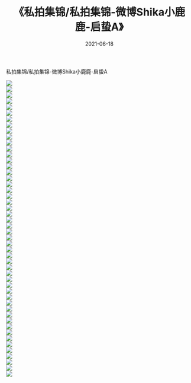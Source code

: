 ﻿---
layout: post
title:  《私拍集锦/私拍集锦-微博Shika小鹿鹿-启蛰A》
date:   2021-06-18
img: http://img.660000.xyz/Sharelink/网络美图/2021/私拍集锦/私拍集锦-微博Shika小鹿鹿-启蛰A/000.jpg
categories: [美女, 清纯, 唯美]
---

私拍集锦/私拍集锦-微博Shika小鹿鹿-启蛰A

 ![](http://img.660000.xyz/Sharelink/网络美图/2021/私拍集锦/私拍集锦-微博Shika小鹿鹿-启蛰A/001.jpg) <br>![](http://img.660000.xyz/Sharelink/网络美图/2021/私拍集锦/私拍集锦-微博Shika小鹿鹿-启蛰A/002.jpg) <br>![](http://img.660000.xyz/Sharelink/网络美图/2021/私拍集锦/私拍集锦-微博Shika小鹿鹿-启蛰A/003.jpg) <br>![](http://img.660000.xyz/Sharelink/网络美图/2021/私拍集锦/私拍集锦-微博Shika小鹿鹿-启蛰A/004.jpg) <br>![](http://img.660000.xyz/Sharelink/网络美图/2021/私拍集锦/私拍集锦-微博Shika小鹿鹿-启蛰A/005.jpg) <br>![](http://img.660000.xyz/Sharelink/网络美图/2021/私拍集锦/私拍集锦-微博Shika小鹿鹿-启蛰A/006.jpg) <br>![](http://img.660000.xyz/Sharelink/网络美图/2021/私拍集锦/私拍集锦-微博Shika小鹿鹿-启蛰A/007.jpg) <br>![](http://img.660000.xyz/Sharelink/网络美图/2021/私拍集锦/私拍集锦-微博Shika小鹿鹿-启蛰A/008.jpg) <br>![](http://img.660000.xyz/Sharelink/网络美图/2021/私拍集锦/私拍集锦-微博Shika小鹿鹿-启蛰A/009.jpg) <br>![](http://img.660000.xyz/Sharelink/网络美图/2021/私拍集锦/私拍集锦-微博Shika小鹿鹿-启蛰A/010.jpg) <br>![](http://img.660000.xyz/Sharelink/网络美图/2021/私拍集锦/私拍集锦-微博Shika小鹿鹿-启蛰A/011.jpg) <br>![](http://img.660000.xyz/Sharelink/网络美图/2021/私拍集锦/私拍集锦-微博Shika小鹿鹿-启蛰A/012.jpg) <br>![](http://img.660000.xyz/Sharelink/网络美图/2021/私拍集锦/私拍集锦-微博Shika小鹿鹿-启蛰A/013.jpg) <br>![](http://img.660000.xyz/Sharelink/网络美图/2021/私拍集锦/私拍集锦-微博Shika小鹿鹿-启蛰A/014.jpg) <br>![](http://img.660000.xyz/Sharelink/网络美图/2021/私拍集锦/私拍集锦-微博Shika小鹿鹿-启蛰A/015.jpg) <br>![](http://img.660000.xyz/Sharelink/网络美图/2021/私拍集锦/私拍集锦-微博Shika小鹿鹿-启蛰A/016.jpg) <br>![](http://img.660000.xyz/Sharelink/网络美图/2021/私拍集锦/私拍集锦-微博Shika小鹿鹿-启蛰A/017.jpg) <br>![](http://img.660000.xyz/Sharelink/网络美图/2021/私拍集锦/私拍集锦-微博Shika小鹿鹿-启蛰A/018.jpg) <br>![](http://img.660000.xyz/Sharelink/网络美图/2021/私拍集锦/私拍集锦-微博Shika小鹿鹿-启蛰A/019.jpg) <br>![](http://img.660000.xyz/Sharelink/网络美图/2021/私拍集锦/私拍集锦-微博Shika小鹿鹿-启蛰A/020.jpg) <br>![](http://img.660000.xyz/Sharelink/网络美图/2021/私拍集锦/私拍集锦-微博Shika小鹿鹿-启蛰A/021.jpg) <br>![](http://img.660000.xyz/Sharelink/网络美图/2021/私拍集锦/私拍集锦-微博Shika小鹿鹿-启蛰A/022.jpg) <br>![](http://img.660000.xyz/Sharelink/网络美图/2021/私拍集锦/私拍集锦-微博Shika小鹿鹿-启蛰A/023.jpg) <br>![](http://img.660000.xyz/Sharelink/网络美图/2021/私拍集锦/私拍集锦-微博Shika小鹿鹿-启蛰A/024.jpg) <br>![](http://img.660000.xyz/Sharelink/网络美图/2021/私拍集锦/私拍集锦-微博Shika小鹿鹿-启蛰A/025.jpg) <br>![](http://img.660000.xyz/Sharelink/网络美图/2021/私拍集锦/私拍集锦-微博Shika小鹿鹿-启蛰A/026.jpg) <br>![](http://img.660000.xyz/Sharelink/网络美图/2021/私拍集锦/私拍集锦-微博Shika小鹿鹿-启蛰A/027.jpg) <br>![](http://img.660000.xyz/Sharelink/网络美图/2021/私拍集锦/私拍集锦-微博Shika小鹿鹿-启蛰A/028.jpg) <br>![](http://img.660000.xyz/Sharelink/网络美图/2021/私拍集锦/私拍集锦-微博Shika小鹿鹿-启蛰A/029.jpg) <br>![](http://img.660000.xyz/Sharelink/网络美图/2021/私拍集锦/私拍集锦-微博Shika小鹿鹿-启蛰A/030.jpg) <br>![](http://img.660000.xyz/Sharelink/网络美图/2021/私拍集锦/私拍集锦-微博Shika小鹿鹿-启蛰A/031.jpg) <br>![](http://img.660000.xyz/Sharelink/网络美图/2021/私拍集锦/私拍集锦-微博Shika小鹿鹿-启蛰A/032.jpg) <br>![](http://img.660000.xyz/Sharelink/网络美图/2021/私拍集锦/私拍集锦-微博Shika小鹿鹿-启蛰A/033.jpg) <br>![](http://img.660000.xyz/Sharelink/网络美图/2021/私拍集锦/私拍集锦-微博Shika小鹿鹿-启蛰A/034.jpg) <br>![](http://img.660000.xyz/Sharelink/网络美图/2021/私拍集锦/私拍集锦-微博Shika小鹿鹿-启蛰A/035.jpg) <br>![](http://img.660000.xyz/Sharelink/网络美图/2021/私拍集锦/私拍集锦-微博Shika小鹿鹿-启蛰A/036.jpg) <br>![](http://img.660000.xyz/Sharelink/网络美图/2021/私拍集锦/私拍集锦-微博Shika小鹿鹿-启蛰A/037.jpg) <br>![](http://img.660000.xyz/Sharelink/网络美图/2021/私拍集锦/私拍集锦-微博Shika小鹿鹿-启蛰A/038.jpg) <br>![](http://img.660000.xyz/Sharelink/网络美图/2021/私拍集锦/私拍集锦-微博Shika小鹿鹿-启蛰A/039.jpg) <br>![](http://img.660000.xyz/Sharelink/网络美图/2021/私拍集锦/私拍集锦-微博Shika小鹿鹿-启蛰A/040.jpg) <br>![](http://img.660000.xyz/Sharelink/网络美图/2021/私拍集锦/私拍集锦-微博Shika小鹿鹿-启蛰A/041.jpg) <br>![](http://img.660000.xyz/Sharelink/网络美图/2021/私拍集锦/私拍集锦-微博Shika小鹿鹿-启蛰A/042.jpg) <br>![](http://img.660000.xyz/Sharelink/网络美图/2021/私拍集锦/私拍集锦-微博Shika小鹿鹿-启蛰A/043.jpg) <br>![](http://img.660000.xyz/Sharelink/网络美图/2021/私拍集锦/私拍集锦-微博Shika小鹿鹿-启蛰A/044.jpg) <br>![](http://img.660000.xyz/Sharelink/网络美图/2021/私拍集锦/私拍集锦-微博Shika小鹿鹿-启蛰A/045.jpg) <br>![](http://img.660000.xyz/Sharelink/网络美图/2021/私拍集锦/私拍集锦-微博Shika小鹿鹿-启蛰A/046.jpg) <br>![](http://img.660000.xyz/Sharelink/网络美图/2021/私拍集锦/私拍集锦-微博Shika小鹿鹿-启蛰A/047.jpg) <br>![](http://img.660000.xyz/Sharelink/网络美图/2021/私拍集锦/私拍集锦-微博Shika小鹿鹿-启蛰A/048.jpg) <br>![](http://img.660000.xyz/Sharelink/网络美图/2021/私拍集锦/私拍集锦-微博Shika小鹿鹿-启蛰A/049.jpg) <br>![](http://img.660000.xyz/Sharelink/网络美图/2021/私拍集锦/私拍集锦-微博Shika小鹿鹿-启蛰A/050.jpg) <br>